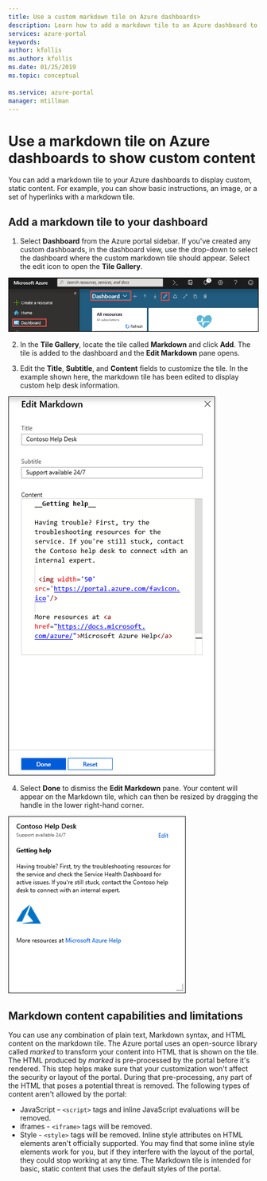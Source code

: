 ```yaml
---
title: Use a custom markdown tile on Azure dashboards>
description: Learn how to add a markdown tile to an Azure dashboard to display static content
services: azure-portal
keywords: 
author: kfollis
ms.author: kfollis
ms.date: 01/25/2019
ms.topic: conceptual

ms.service: azure-portal
manager: mtillman
---
```

# Use a markdown tile on Azure dashboards to show custom content

You can add a markdown tile to your Azure dashboards to display custom, static content. For example, you can show basic instructions, an image, or a set of hyperlinks with a markdown tile.

## Add a markdown tile to your dashboard

1. Select **Dashboard** from the Azure portal sidebar. If you've created any custom dashboards, in the dashboard view, use the drop-down to select the dashboard where the custom markdown tile should appear. Select the edit icon to open the **Tile Gallery**.

![Screenshot showing dashboard edit view](./media/azure-portal-markdown-tile/azure-portal-dashboard-edit.png)

2. In the **Tile Gallery**, locate the tile called **Markdown** and click **Add**. The tile is added to the dashboard and the **Edit Markdown** pane opens.

1. Edit the **Title**, **Subtitle**, and **Content** fields to customize the tile. In the example shown here, the markdown tile has been edited to display custom help desk information.

![Screenshot showing markdown tile edit view](./media/azure-portal-markdown-tile/azure-portal-edit-markdown-tile.png)

4. Select **Done** to dismiss the **Edit Markdown** pane. Your content will appear on the Markdown tile, which can then be resized by dragging the handle in the lower right-hand corner.

![Screenshot showing custom markdown tile](./media/azure-portal-markdown-tile/azure-portal-custom-markdown-tile.png)

## Markdown content capabilities and limitations

You can use any combination of plain text, Markdown syntax, and HTML content on the markdown tile. The Azure portal uses an open-source library called _marked_ to transform your content into HTML that is shown on the tile. The HTML produced by _marked_ is pre-processed by the portal before it's rendered. This step helps make sure that your customization won't affect the security or layout of the portal. During that pre-processing, any part of the HTML that poses a potential threat is removed. The following types of content aren't allowed by the portal:

* JavaScript – `<script>` tags and inline JavaScript evaluations will be removed.
* iframes - `<iframe>` tags will be removed.
* Style - `<style>` tags will be removed. Inline style attributes on HTML elements aren't officially supported. You may find that some inline style elements work for you, but if they interfere with the layout of the portal, they could stop working at any time. The Markdown tile is intended for basic, static content that uses the default styles of the portal.

